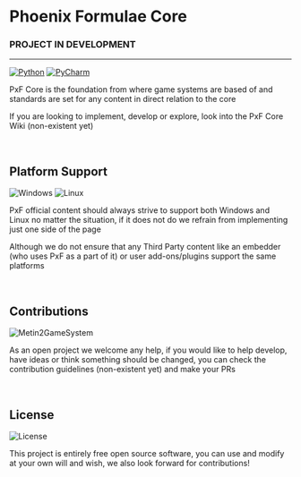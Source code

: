 <!-- LINKS -->
[phoenix-formulae]: https://phoenixformulae.com/
[phoenix-formulae-store]: https://store.phoenixformulae.com/
<!-- LINKS -->


<!-- PROJECTS -->
[projects:pxf-core]: https://github.com/PhoenixFormulae/PxF-Core
[projects:pxf-m1-gs]: https://github.com/PhoenixFormulae/Metin1-Game-System 
[projects:pxf-m2-gs]: https://github.com/PhoenixFormulae/Metin2-Game-System
<!-- PROJECTS -->


<!-- WIKIS -->
[wiki:pxf-store]: http://google.com/
<!-- WIKIS -->


<!-- DONS-SUBS-PAYMENTS -->
[subscriptions:patreon]: https://www.patreon.com/phoenixformulae
<!-- DONS-SUBS-PAYMENTS -->


<!-- SOCIALS -->
[socials:youtube]: https://www.youtube.com/channel/UCzccE_nQ1oq15BDlI9bpNlA
[socials:discord]: https://discord.gg/2anGcUMtfV
<!-- [socials:gmail]: phoenixformulae@gmail.com -->
[socials:gmail_mailto]: mailto:phoenixformulae@gmail.com
<!-- SOCIALS -->


<!-- OTHERS -->
[IDE:pycharm]: https://www.jetbrains.com/pycharm/
[languages:python]: https://www.python.org/
[tools:github]: http://www.gihub.com/
[tools:git]: https://git-scm.com/
<!-- OTHERS -->


# Phoenix Formulae Core

### PROJECT IN DEVELOPMENT

___

[![Python](https://img.shields.io/badge/python-3.10-3670A0?style=for-the-badge&logo=python&logoColor=ffdd54)][languages:python]
[![PyCharm](https://img.shields.io/badge/pycharm-143?style=for-the-badge&logo=pycharm&logoColor=black&color=black&labelColor=green)][IDE:pycharm]

PxF Core is the foundation from where game systems are based of and standards
are set for any content in direct relation to the core

If you are looking to implement, develop or explore, look into the 
PxF Core Wiki (non-existent yet) 

<br />


## Platform Support

![Windows](https://img.shields.io/badge/Windows-0078D6?style=for-the-badge&logo=windows&logoColor=white)
![Linux](https://img.shields.io/badge/Linux-FCC624?style=for-the-badge&logo=linux&logoColor=black)

PxF official content should always strive to support both Windows and Linux
no matter the situation, if it does not do we refrain from implementing just one side of the page

Although we do not ensure that any Third Party content like an embedder (who uses PxF as a part of it)
or user add-ons/plugins support the same platforms

<br />


## Contributions

![Metin2GameSystem](https://img.shields.io/badge/PhoenixFormulae%20Core-%20Contribution%20Guidelines-FF1B2D.svg?style=for-the-badge&logo=data%3Aimage%2Fpng%3Bbase64%2CiVBORw0KGgoAAAANSUhEUgAAABAAAAAQCAMAAAFfKj%2FFAAAACXBIWXMAAA7EAAAOxAGVKw4bAAACIlBMVEWAgICecWhsbG3Xjitra2pQUFBvcnSJhoGNiIGPioNMSkh5gYuKenZ5ho1VX2duZ1eYin1YZGx0bFmaj4KdkoSgjHpuh5ummHFti6O1imVtiZ9sjKOsl4C2iWiyk3iUXlGNeUp7ZjpTdY5sjKVsjKWXf0jCpYSeUj%2BaRjPakjvLo306a5GmdFlRiLJvh5u5kj68cz1SksTAljzZm2bktVNRksVOksbnuFPbq0XkoUjSj2JNkshdnc9SlcnajUfwwVvrsEnVgTxOls%2FHeVC6tF7zx02%2BZ0D1wE1Ilc%2Fxx2tem7%2BAlKb6v1KHjoqjmGl5obuGqY2HoJiPoYfipSbmYSgAAABFkcxFks5HldFIldFboNZdmrhqlKVrka9xla19oJKMut2OfXOQk3yTgYOcmXeliGSnyeO1dS24n165XC66nmS6n4q%2Bc1u%2Bwo%2FLczXWsYXZxHzfwyDgkDfhkRTjlxrnKBHoOhnomBHouRPo0x3qKR7qUiDqf0XqhzXrYyXsNyPsZSbsaQrsbA7sbivtWiLtcAztdi7ucSbufzDuqRLuzxDvcBjvkiXwgC3xjSbyhx70ijv0lkX00Bv1gTz1lyL1l0T1ny71p131y3D2lUP2mzf2pTn2pkj2sW72zof3lj%2F3p1H3sg%2F3s2P3tGr5sCr6tkn6xFr6yQz6yj%2F71YX82AP824f9yFr90zf92hr94wX%2Bw1D%2BxFD%2BxVD%2BxlD%2B3Zf%2FyFHSXopCAAAAVXRSTlMAAQUFBgkJCgsMDxAQEiUmJisrKzAwOT5ITU5SU1RZWmBiZ2pscHaMl5ekp6eptba3wMLHyMnR0tfY2dra3d3d4OLk6ert7%2FT5%2Bfr7%2B%2F39%2Fv7%2B%2Fv7%2BeqFSlgAAAAFiS0dEVZMEuDMAAAEASURBVBgZNcEDV55hAIDhO9vGsrGs5bZsnHrism3btu1aXt%2F%2F661zui4kP2eRdDzhEiiAkE19zEAFk1wRTWVm2jjap%2FuKaKoaF4gY%2FPBYF6K4%2FHEOu4bjronDnQfARvaWCOjy6Qf8IkzkmxrKEUeeEKGWrtT8FaIi676d5rbU%2Bpz57RXSW5ZXB47OZcjr7fUvROkgiX%2FddUTiZgQa5vYOFlpg5QTWv9XwKa0WkgAMIhRwrvsTniC%2BJEXGdvbgXdbXWyQKa4eGqzKebxan8CxpbcoeOzmYHj27vbu%2BkqHsntw4eDE5stS9NbOW4mXLJ%2F%2F%2FLxuX%2F96D%2BKbkK5MEqyP5AA1%2FSyF%2FKQx0AAAAAElFTkSuQmCC)
 
As an open project we welcome any help, if you would like to help develop, have ideas or think something should be changed,
you can check the contribution guidelines (non-existent yet) and make your PRs

<br />

## License

![License](https://img.shields.io/badge/License-MIT-183?style=for-the-badge)

This project is entirely free open source software, you can use and modify
at your own will and wish, we also look forward for contributions!

<br />

